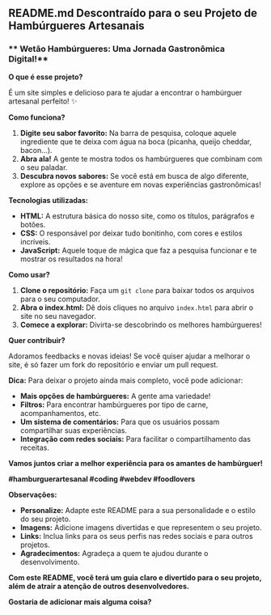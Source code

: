 ## **README.md Descontraído para o seu Projeto de Hambúrgueres Artesanais**

### ** Wetão Hambúrgueres: Uma Jornada Gastronômica Digital!**

**O que é esse projeto?**

É um site simples e delicioso para te ajudar a encontrar o hambúrguer artesanal perfeito! ✨

**Como funciona?**

1. **Digite seu sabor favorito:** Na barra de pesquisa, coloque aquele ingrediente que te deixa com água na boca (picanha, queijo cheddar, bacon...).
2. **Abra ala!** A gente te mostra todos os hambúrgueres que combinam com o seu paladar.
3. **Descubra novos sabores:** Se você está em busca de algo diferente, explore as opções e se aventure em novas experiências gastronômicas!

**Tecnologias utilizadas:**

* **HTML:** A estrutura básica do nosso site, como os títulos, parágrafos e botões.
* **CSS:** O responsável por deixar tudo bonitinho, com cores e estilos incríveis.
* **JavaScript:** Aquele toque de mágica que faz a pesquisa funcionar e te mostrar os resultados na hora!

**Como usar?**

1. **Clone o repositório:** Faça um `git clone` para baixar todos os arquivos para o seu computador.
2. **Abra o index.html:** Dê dois cliques no arquivo `index.html` para abrir o site no seu navegador.
3. **Comece a explorar:** Divirta-se descobrindo os melhores hambúrgueres!

**Quer contribuir?**

Adoramos feedbacks e novas ideias! Se você quiser ajudar a melhorar o site, é só fazer um fork do repositório e enviar um pull request. 

**Dica:** Para deixar o projeto ainda mais completo, você pode adicionar:

* **Mais opções de hambúrgueres:** A gente ama variedade!
* **Filtros:** Para encontrar hambúrgueres por tipo de carne, acompanhamentos, etc.
* **Um sistema de comentários:** Para que os usuários possam compartilhar suas experiências.
* **Integração com redes sociais:** Para facilitar o compartilhamento das receitas.

**Vamos juntos criar a melhor experiência para os amantes de hambúrguer!** 

**#hamburguerartesanal #coding #webdev #foodlovers**

**Observações:**

* **Personalize:** Adapte este README para a sua personalidade e o estilo do seu projeto.
* **Imagens:** Adicione imagens divertidas e que representem o seu projeto.
* **Links:** Inclua links para os seus perfis nas redes sociais e para outros projetos.
* **Agradecimentos:** Agradeça a quem te ajudou durante o desenvolvimento.

**Com este README, você terá um guia claro e divertido para o seu projeto, além de atrair a atenção de outros desenvolvedores.**

**Gostaria de adicionar mais alguma coisa?**

